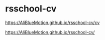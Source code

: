 # rsschool-cv
https://AliBlueMotion.github.io/rsschool-cv/cv

https://AliBlueMotion.github.io/rsschool-cv/
